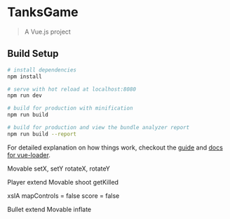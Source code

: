 # TanksGame

> A Vue.js project

## Build Setup

``` bash
# install dependencies
npm install

# serve with hot reload at localhost:8080
npm run dev

# build for production with minification
npm run build

# build for production and view the bundle analyzer report
npm run build --report
```

For detailed explanation on how things work, checkout the [guide](http://vuejs-templates.github.io/webpack/) and [docs for vue-loader](http://vuejs.github.io/vue-loader).

Movable
  setX, setY
  rotateX, rotateY

Player extend Movable
  shoot
  getKilled

xsIA
  mapControls = false
  score = false

Bullet extend Movable
  inflate
